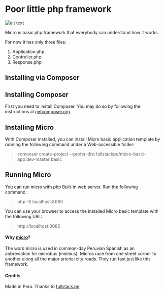 # Poor little php framework

![alt text](https://raw.githubusercontent.com/marcomilon/micro-basic-app/master/img/micro.jpg)

Micro is basic php framework that everybody can understand how it works.

For now it has only three files:

1. Application.php
2. Controller.php
3. Response.php

## Installing via Composer 

## Installing Composer

First you need to install Composer. You may do so by following the instructions at [getcomposer.org](https://getcomposer.org/download/).

## Installing Micro

With Composer installed, you can install Micro basic application template by running the following command under a Web-accessible folder:

> composer create-project --prefer-dist fullstackpe/micro-basic-app:dev-master basic

## Running Micro

You can run micro with php Built-in web server. Run the following command:

> php -S localhost:8080

You can use your browser to access the installed Micro basic template with the following URL:

> http://localhost:8080

#### Why [micro](https://en.wikipedia.org/wiki/Transport_in_Lima)?

The word micro is used in common-day Peruvian Spanish as an abbreviation for microbus (minibus). 
Micros race from one street corner to another along all the major arterial city roads. They run fast just like this framework.

#### Credits

Made in Perú. Thanks to [fullstack.pe](https://www.fullstack.pe/)

